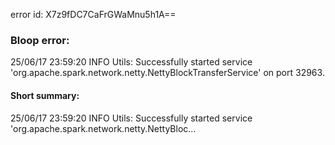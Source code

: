 error id: X7z9fDC7CaFrGWaMnu5h1A==
### Bloop error:

25/06/17 23:59:20 INFO Utils: Successfully started service 'org.apache.spark.network.netty.NettyBlockTransferService' on port 32963.
#### Short summary: 

25/06/17 23:59:20 INFO Utils: Successfully started service 'org.apache.spark.network.netty.NettyBloc...